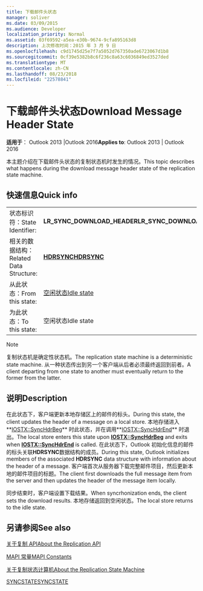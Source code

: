 ```yaml
---
title: 下载邮件头状态
manager: soliver
ms.date: 03/09/2015
ms.audience: Developer
localization_priority: Normal
ms.assetid: 03f69592-a5ea-e30b-9674-9cfa895163d8
description: 上次修改时间：2015 年 3 月 9 日
ms.openlocfilehash: c9d1745d25e7f7a5052d767350ade6723067d1b8
ms.sourcegitcommit: 0cf39e5382b8c6f236c8a63c6036849ed3527ded
ms.translationtype: MT
ms.contentlocale: zh-CN
ms.lasthandoff: 08/23/2018
ms.locfileid: "22578841"
---
```

# <a name="download-message-header-state"></a><span data-ttu-id="b6a9b-103">下载邮件头状态</span><span class="sxs-lookup"><span data-stu-id="b6a9b-103">Download Message Header State</span></span>

  
  
<span data-ttu-id="b6a9b-104">**适用于**： Outlook 2013 |Outlook 2016</span><span class="sxs-lookup"><span data-stu-id="b6a9b-104">**Applies to**: Outlook 2013 | Outlook 2016</span></span> 
  
 <span data-ttu-id="b6a9b-105">本主题介绍在下载邮件头状态的复制状态机时发生的情况。</span><span class="sxs-lookup"><span data-stu-id="b6a9b-105">This topic describes what happens during the download message header state of the replication state machine.</span></span> 
  
## <a name="quick-info"></a><span data-ttu-id="b6a9b-106">快速信息</span><span class="sxs-lookup"><span data-stu-id="b6a9b-106">Quick info</span></span>

|||
|:-----|:-----|
|<span data-ttu-id="b6a9b-107">状态标识符：</span><span class="sxs-lookup"><span data-stu-id="b6a9b-107">State Identifier:</span></span>  <br/> |<span data-ttu-id="b6a9b-108">**LR_SYNC_DOWNLOAD_HEADER**</span><span class="sxs-lookup"><span data-stu-id="b6a9b-108">**LR_SYNC_DOWNLOAD_HEADER**</span></span> <br/> |
|<span data-ttu-id="b6a9b-109">相关的数据结构：</span><span class="sxs-lookup"><span data-stu-id="b6a9b-109">Related Data Structure:</span></span>  <br/> |<span data-ttu-id="b6a9b-110">**[HDRSYNC](hdrsync.md)**</span><span class="sxs-lookup"><span data-stu-id="b6a9b-110">**[HDRSYNC](hdrsync.md)**</span></span> <br/> |
|<span data-ttu-id="b6a9b-111">从此状态：</span><span class="sxs-lookup"><span data-stu-id="b6a9b-111">From this state:</span></span>  <br/> |[<span data-ttu-id="b6a9b-112">空闲状态</span><span class="sxs-lookup"><span data-stu-id="b6a9b-112">Idle state</span></span>](idle-state.md) <br/> |
|<span data-ttu-id="b6a9b-113">为此状态：</span><span class="sxs-lookup"><span data-stu-id="b6a9b-113">To this state:</span></span>  <br/> |<span data-ttu-id="b6a9b-114">空闲状态</span><span class="sxs-lookup"><span data-stu-id="b6a9b-114">Idle state</span></span>  <br/> |
   
> [!NOTE]
> <span data-ttu-id="b6a9b-115">复制状态机是确定性状态机。</span><span class="sxs-lookup"><span data-stu-id="b6a9b-115">The replication state machine is a deterministic state machine.</span></span> <span data-ttu-id="b6a9b-116">从一种状态传出到另一个客户端从后者必须最终返回到前者。</span><span class="sxs-lookup"><span data-stu-id="b6a9b-116">A client departing from one state to another must eventually return to the former from the latter.</span></span> 
  
## <a name="description"></a><span data-ttu-id="b6a9b-117">说明</span><span class="sxs-lookup"><span data-stu-id="b6a9b-117">Description</span></span>

<span data-ttu-id="b6a9b-118">在此状态下，客户端更新本地存储区上的邮件的标头。</span><span class="sxs-lookup"><span data-stu-id="b6a9b-118">During this state, the client updates the header of a message on a local store.</span></span> <span data-ttu-id="b6a9b-119">本地存储进入**[IOSTX::SyncHdrBeg](iostx-synchdrbeg.md)** 时此状态，并在调用**[IOSTX::SyncHdrEnd](iostx-synchdrend.md)** 时退出。</span><span class="sxs-lookup"><span data-stu-id="b6a9b-119">The local store enters this state upon **[IOSTX::SyncHdrBeg](iostx-synchdrbeg.md)** and exits when **[IOSTX::SyncHdrEnd](iostx-synchdrend.md)** is called.</span></span> <span data-ttu-id="b6a9b-120">在此状态下，Outlook 初始化信息的邮件的标头关联**HDRSYNC**数据结构的成员。</span><span class="sxs-lookup"><span data-stu-id="b6a9b-120">During this state, Outlook initializes members of the associated **HDRSYNC** data structure with information about the header of a message.</span></span> <span data-ttu-id="b6a9b-121">客户端首次从服务器下载完整邮件项目，然后更新本地的邮件项目的标题。</span><span class="sxs-lookup"><span data-stu-id="b6a9b-121">The client first downloads the full message item from the server and then updates the header of the message item locally.</span></span> 
  
<span data-ttu-id="b6a9b-122">同步结束时，客户端设置下载结果。</span><span class="sxs-lookup"><span data-stu-id="b6a9b-122">When syncrhonization ends, the client sets the download results.</span></span> <span data-ttu-id="b6a9b-123">本地存储返回到空闲状态。</span><span class="sxs-lookup"><span data-stu-id="b6a9b-123">The local store returns to the idle state.</span></span>
  
## <a name="see-also"></a><span data-ttu-id="b6a9b-124">另请参阅</span><span class="sxs-lookup"><span data-stu-id="b6a9b-124">See also</span></span>



[<span data-ttu-id="b6a9b-125">关于复制 API</span><span class="sxs-lookup"><span data-stu-id="b6a9b-125">About the Replication API</span></span>](about-the-replication-api.md)
  
[<span data-ttu-id="b6a9b-126">MAPI 常量</span><span class="sxs-lookup"><span data-stu-id="b6a9b-126">MAPI Constants</span></span>](mapi-constants.md)
  
[<span data-ttu-id="b6a9b-127">关于复制状态计算机</span><span class="sxs-lookup"><span data-stu-id="b6a9b-127">About the Replication State Machine</span></span>](about-the-replication-state-machine.md)
  
[<span data-ttu-id="b6a9b-128">SYNCSTATE</span><span class="sxs-lookup"><span data-stu-id="b6a9b-128">SYNCSTATE</span></span>](syncstate.md)

